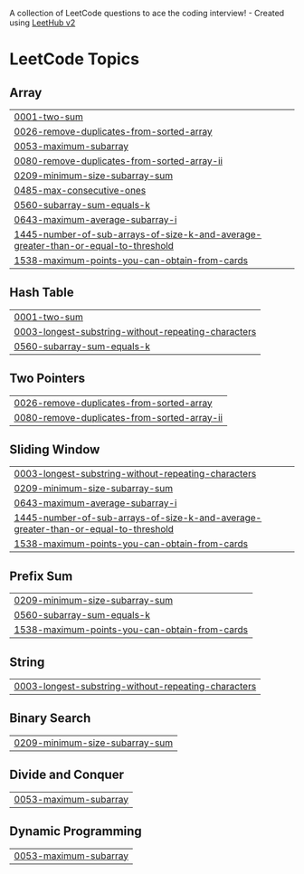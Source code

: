 A collection of LeetCode questions to ace the coding interview! - Created using [LeetHub v2](https://github.com/arunbhardwaj/LeetHub-2.0)
<!---LeetCode Topics Start-->
# LeetCode Topics
## Array
|  |
| ------- |
| [0001-two-sum](https://github.com/anilreddyC22/Leet-Code-Problems/tree/master/0001-two-sum) |
| [0026-remove-duplicates-from-sorted-array](https://github.com/anilreddyC22/Leet-Code-Problems/tree/master/0026-remove-duplicates-from-sorted-array) |
| [0053-maximum-subarray](https://github.com/anilreddyC22/Leet-Code-Problems/tree/master/0053-maximum-subarray) |
| [0080-remove-duplicates-from-sorted-array-ii](https://github.com/anilreddyC22/Leet-Code-Problems/tree/master/0080-remove-duplicates-from-sorted-array-ii) |
| [0209-minimum-size-subarray-sum](https://github.com/anilreddyC22/Leet-Code-Problems/tree/master/0209-minimum-size-subarray-sum) |
| [0485-max-consecutive-ones](https://github.com/anilreddyC22/Leet-Code-Problems/tree/master/0485-max-consecutive-ones) |
| [0560-subarray-sum-equals-k](https://github.com/anilreddyC22/Leet-Code-Problems/tree/master/0560-subarray-sum-equals-k) |
| [0643-maximum-average-subarray-i](https://github.com/anilreddyC22/Leet-Code-Problems/tree/master/0643-maximum-average-subarray-i) |
| [1445-number-of-sub-arrays-of-size-k-and-average-greater-than-or-equal-to-threshold](https://github.com/anilreddyC22/Leet-Code-Problems/tree/master/1445-number-of-sub-arrays-of-size-k-and-average-greater-than-or-equal-to-threshold) |
| [1538-maximum-points-you-can-obtain-from-cards](https://github.com/anilreddyC22/Leet-Code-Problems/tree/master/1538-maximum-points-you-can-obtain-from-cards) |
## Hash Table
|  |
| ------- |
| [0001-two-sum](https://github.com/anilreddyC22/Leet-Code-Problems/tree/master/0001-two-sum) |
| [0003-longest-substring-without-repeating-characters](https://github.com/anilreddyC22/Leet-Code-Problems/tree/master/0003-longest-substring-without-repeating-characters) |
| [0560-subarray-sum-equals-k](https://github.com/anilreddyC22/Leet-Code-Problems/tree/master/0560-subarray-sum-equals-k) |
## Two Pointers
|  |
| ------- |
| [0026-remove-duplicates-from-sorted-array](https://github.com/anilreddyC22/Leet-Code-Problems/tree/master/0026-remove-duplicates-from-sorted-array) |
| [0080-remove-duplicates-from-sorted-array-ii](https://github.com/anilreddyC22/Leet-Code-Problems/tree/master/0080-remove-duplicates-from-sorted-array-ii) |
## Sliding Window
|  |
| ------- |
| [0003-longest-substring-without-repeating-characters](https://github.com/anilreddyC22/Leet-Code-Problems/tree/master/0003-longest-substring-without-repeating-characters) |
| [0209-minimum-size-subarray-sum](https://github.com/anilreddyC22/Leet-Code-Problems/tree/master/0209-minimum-size-subarray-sum) |
| [0643-maximum-average-subarray-i](https://github.com/anilreddyC22/Leet-Code-Problems/tree/master/0643-maximum-average-subarray-i) |
| [1445-number-of-sub-arrays-of-size-k-and-average-greater-than-or-equal-to-threshold](https://github.com/anilreddyC22/Leet-Code-Problems/tree/master/1445-number-of-sub-arrays-of-size-k-and-average-greater-than-or-equal-to-threshold) |
| [1538-maximum-points-you-can-obtain-from-cards](https://github.com/anilreddyC22/Leet-Code-Problems/tree/master/1538-maximum-points-you-can-obtain-from-cards) |
## Prefix Sum
|  |
| ------- |
| [0209-minimum-size-subarray-sum](https://github.com/anilreddyC22/Leet-Code-Problems/tree/master/0209-minimum-size-subarray-sum) |
| [0560-subarray-sum-equals-k](https://github.com/anilreddyC22/Leet-Code-Problems/tree/master/0560-subarray-sum-equals-k) |
| [1538-maximum-points-you-can-obtain-from-cards](https://github.com/anilreddyC22/Leet-Code-Problems/tree/master/1538-maximum-points-you-can-obtain-from-cards) |
## String
|  |
| ------- |
| [0003-longest-substring-without-repeating-characters](https://github.com/anilreddyC22/Leet-Code-Problems/tree/master/0003-longest-substring-without-repeating-characters) |
## Binary Search
|  |
| ------- |
| [0209-minimum-size-subarray-sum](https://github.com/anilreddyC22/Leet-Code-Problems/tree/master/0209-minimum-size-subarray-sum) |
## Divide and Conquer
|  |
| ------- |
| [0053-maximum-subarray](https://github.com/anilreddyC22/Leet-Code-Problems/tree/master/0053-maximum-subarray) |
## Dynamic Programming
|  |
| ------- |
| [0053-maximum-subarray](https://github.com/anilreddyC22/Leet-Code-Problems/tree/master/0053-maximum-subarray) |
<!---LeetCode Topics End-->